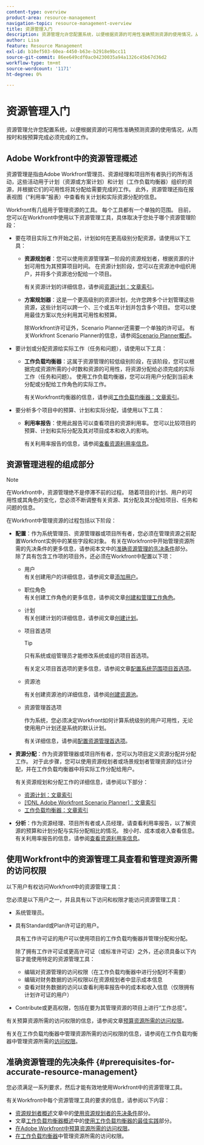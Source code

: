 ```yaml
---
content-type: overview
product-area: resource-management
navigation-topic: resource-management-overview
title: 资源管理入门
description: 资源管理允许您配置系统，以便根据资源的可用性准确预测资源的使用情况，从而按时和按预算完成必须完成的工作。
author: Lisa
feature: Resource Management
exl-id: b10ef503-60ea-4450-b63e-b2918e9bcc11
source-git-commit: 86ee649cdf0ac04230035a94a1326c45b67d36d2
workflow-type: tm+mt
source-wordcount: '1171'
ht-degree: 0%

---
```


# 资源管理入门

<!-- Audited: 12/2023 -->

<!--
<p>(NOTE: DO NOT DELETE THIS ARTICLE. MANY ARTICLES MENTIONING RES MANAGEMENT ARE AND STILL SHOULD / WILL BE LINKED TO IT.) </p>
<p>(NOTE: Alina: ***As functionality is removed from Legacy and added to Res Planning - this will be continually updated: remove the Legacy Res Planning when that functionality is removed from the system.) </p>
</div>
-->

资源管理允许您配置系统，以便根据资源的可用性准确预测资源的使用情况，从而按时和按预算完成必须完成的工作。

## Adobe Workfront中的资源管理概述

资源管理是指由Adobe Workfront管理员、资源经理和项目所有者执行的所有活动，这些活动用于计划（资源或方案计划）和计划（工作负载均衡器）组织的资源，并根据它们的可用性将其分配给需要完成的工作。 此外，资源管理还指在报表视图（“利用率”报表）中查看有关计划和实际资源分配的信息。

Workfront有几组用于管理资源的工具。 每个工具都有一个单独的范围。 目前，您可以在Workfront中使用以下资源管理工具，具体取决于您处于哪个资源管理阶段：

* 要在项目实际工作开始之前，计划如何在更高级别分配资源，请使用以下工具：

   * **资源规划者**：您可以使用资源管理第一阶段的资源规划者，根据资源的计划可用性为其预算项目时间。 在资源计划阶段，您可以在资源池中组织用户，并将多个资源池分配给一个项目。

     有关资源计划的详细信息，请参阅[资源计划：文章索引](../../resource-mgmt/resource-planning/resource-planning-overview.md)。

   * **方案规划器**：这是一个更高级别的资源计划，允许您跨多个计划管理这些资源，这些计划可以跨一个、三个或五年计划并包含多个项目。 您可以使用最佳方案以充分利用其可用性和预算。

     除Workfront许可证外，Scenario Planner还需要一个单独的许可证。 有关Workfront Scenario Planner的信息，请参阅[Scenario Planner概述](../../scenario-planner/scenario-planner-overview.md)。

     <!--   
     <p data-mc-conditions="QuicksilverOrClassic.Draft mode">(NOTE: when more functionality is added, maybe we add that we recommend to start here if this is available for them?!) </p>   
     -->

* 要计划或分配资源给实际工作（任务和问题），请使用以下工具：

   * **工作负载均衡器**：这属于资源管理的较低级别阶段，在该阶段，您可以根据完成资源所需的小时数和资源的可用性，将资源分配给必须完成的实际工作（任务和问题）。 使用工作负载均衡器，您可以将用户分配到当前未分配或分配给工作角色的实际工作。

     有关Workfront均衡器的信息，请参阅[工作负载均衡器：文章索引](../../resource-mgmt/workload-balancer/workload-balancer.md)。

<!--

  * **Scheduling** (deprecated <span class="preview">and removed from the Preview environment</span>): Refers to assigning actual work to users by matching the job roles assigned to the tasks and issues with the job roles they can fulfill, or assigning actual work to users on tasks and issues which are currently unassigned. This happens at a lower-level in the process of managing resources, where you can assign your resources to the actual work (tasks and issues) that they must fulfill, according to the hours needed in the project plan to fulfill them.  

     For more information about resource scheduling, see the section [Resource Scheduling](../../resource-mgmt/resource-scheduling/resource-scheduling-overview.md).

    >[!CAUTION]
    >
    >
    >We are no longer supporting the Resource Scheduling tools and they will be removed from Workfront in **January 2023**. We recommend that you use the Workload Balancer for scheduling your resources. 
    >
    >
    >* For information about scheduling resources using the Workload Balancer, see the section [The Workload Balancer](../../resource-mgmt/workload-balancer/workload-balancer.md).
    >
    >
    >* For more information about the timeline for removing the Resource Scheduling tools and replacing them with the Workload Balancer, see [Deprecation of Resource Scheduling tools in Adobe Workfront](../../resource-mgmt/resource-mgmt-overview/deprecate-resource-scheduling.md).

-->
* 要分析多个项目中的预算、计划和实际分配，请使用以下工具：

   * **利用率报告**：使用此报告可以查看项目的资源利用率。 您可以比较项目的预算、计划和实际分配及其对项目成本和收入的影响。

     有关利用率报告的信息，请参阅[查看资源利用率信息](../../resource-mgmt/resource-utilization/view-utilization-information.md)。

## 资源管理进程的组成部分

>[!NOTE]
>
>在Workfront中，资源管理绝不是停滞不前的过程。 随着项目的计划、用户的可用性或其角色的变化，您必须不断调整有关资源、其分配及其分配给项目、任务和问题的信息。

在Workfront中管理资源的过程包括以下阶段：

* **配置**：作为系统管理员、资源管理器或项目所有者，您必须在管理资源之前配置Workfront实例中的某些字段和对象。 有关在Workfront中开始管理资源所需的先决条件的更多信息，请参阅本文中的[准确资源管理的先决条件](#prerequisites-for-accurate-resource-management)部分。\
  除了具有包含工作项的项目外，还必须在Workfront中配置以下项：

   * 用户\
     有关创建用户的详细信息，请参阅文章[添加用户](../../administration-and-setup/add-users/create-and-manage-users/add-users.md)。

   * 职位角色\
     有关创建工作角色的更多信息，请参阅文章[创建和管理工作角色](../../administration-and-setup/set-up-workfront/organizational-setup/create-manage-job-roles.md)。

   * 计划\
     有关创建计划的详细信息，请参阅文章[创建计划](../../administration-and-setup/set-up-workfront/configure-timesheets-schedules/create-schedules.md)。

   * 项目首选项

     >[!TIP]
     >
     >只有系统或组管理员才能修改系统或组的项目首选项。

     有关定义项目首选项的更多信息，请参阅文章[配置系统范围项目首选项](../../administration-and-setup/set-up-workfront/configure-system-defaults/set-project-preferences.md)。

   * 资源池

     有关创建资源池的详细信息，请参阅[创建资源池](../../resource-mgmt/resource-planning/resource-pools/create-resource-pools.md)。

   * 资源管理首选项

     作为系统，您必须决定Workfront如何计算系统级别的用户可用性，无论使用用户计划还是系统的默认计划。

     有关详细信息，请参阅[配置资源管理首选项](../../administration-and-setup/set-up-workfront/configure-system-defaults/configure-resource-mgmt-preferences.md)。

* **资源分配**：作为资源管理器或项目所有者，您可以为项目定义资源分配并分配工作。 对于此步骤，您可以使用资源规划者或场景规划者管理资源的估计分配，并在工作负载均衡器中将实际工作分配给用户。

  有关资源规划和分配工作的详细信息，请参阅以下部分：

   * [资源计划：文章索引](../../resource-mgmt/resource-planning/resource-planning-overview.md)
   * [[!DNL Adobe Workfront Scenario Planner]：文章索引](../../scenario-planner/scenario-planning.md)
   * [工作负载均衡器：文章索引](../../resource-mgmt/workload-balancer/workload-balancer.md)

<!--
* **Resource scheduling**: After generally planning for resources to use on your projects at a high level, you can start assigning work items (tasks and issues) to users based on their job roles using the Workload Balancer.

  For more information, see [Workload Balancer overview](../workload-balancer/overview-workload-balancer.md). 
-->

* **分析**：作为资源经理、项目所有者或人员经理，请查看利用率报告，以了解资源的预算和计划分配与实际分配相比的情况。 按小时、成本或收入查看信息。 有关利用率报告的信息，请参阅[查看资源利用率信息](../../resource-mgmt/resource-utilization/view-utilization-information.md)。

## 使用Workfront中的资源管理工具查看和管理资源所需的访问权限

以下用户有权访问Workfront中的资源管理工具：

您必须是以下用户之一，并且具有以下访问和权限才能访问资源管理工具：

* 系统管理员。
* 具有Standard或Plan许可证的用户。

  具有工作许可证的用户可以使用项目的工作负载均衡器并管理分配和分配。

  除了拥有工作许可证或更高许可证（或标准许可证）之外，还必须具备以下内容才能使用特定的资源管理工具：

   * 编辑对资源管理的访问权限（在工作负载均衡器中进行分配时不需要）
   * 编辑对财务数据的访问权限以在资源规划者中显示成本信息
   * 查看对财务数据的访问以查看利用率报告中的成本和收入信息（仅限拥有计划许可证的用户）

* Contribute或更高权限，包括在要为其管理资源的项目上进行“工作总揽”。

<!--
* Designated as a Resource Manager for projects to use the Scheduling tool (the Scheduling tool is deprecated).

  >[!TIP]
  >
  >You do not have to be a Resource Manager to use the Resource Planner, Scenario Planner, or the Workload Balancer. 
-->

有关预算资源所需的访问权限的信息，请参阅文章[预算资源所需的访问权限](../../resource-mgmt/resource-planning/access-needed-to-budget-resources.md)。

有关在工作负载均衡器中管理资源所需的访问权限的信息，请参阅在工作负载均衡器中管理资源所需的[访问权限](../../resource-mgmt/workload-balancer/access-needed-manage-resources-balancer.md)。

## 准确资源管理的先决条件  {#prerequisites-for-accurate-resource-management}

您必须满足一系列要求，然后才能有效地使用Workfront中的资源管理工具。

有关Workfront中每个资源管理工具的要求的信息，请参阅以下内容：

* [资源规划者概述](../../resource-mgmt/resource-planning/get-started-resource-planner.md#prerequisites-for-working-in-the-resource-planner)文章中的[使用资源规划者的先决条件](../../resource-mgmt/resource-planning/get-started-resource-planner.md)部分。
* 文章[工作负载均衡器概述](../../resource-mgmt/workload-balancer/overview-workload-balancer.md#best-practices-for-using-the-workload-balancer)中的[使用工作负载均衡器的最佳实践](../../resource-mgmt/workload-balancer/overview-workload-balancer.md)部分。
* [在Adobe Workfront中预算资源所需的访问权限](../../resource-mgmt/resource-planning/access-needed-to-budget-resources.md)。
* [在工作负载均衡器](../../resource-mgmt/workload-balancer/access-needed-manage-resources-balancer.md)中管理资源所需的访问权限。

<!--
<div data-mc-conditions="QuicksilverOrClassic.Draft mode">
<p>(NOTE: drafted and replaced with the links to each prerequisites instead) </p>
<p> We recommend that the following settings exist before starting to manage resources for your organization: </p>
<ul>
<li> You must have users in the system who have active accounts. </li>
<li> You must assign a Plan or a Worker license to the users whose work allocation you want to manage. <note type="note">
Although you can assign work to a Reviewer or a Requestor, they cannot complete it.
<br>We recommend against assigning work to Reviewers or Requestors. For information about access levels in Workfront, see
<a href="../../administration-and-setup/add-users/access-levels-and-object-permissions/access-levels-overview.md" class="MCXref xref" xrefformat="{para}">Access levels overview</a>.
</note></li>
<li> You must have job roles configured in the system.<br>For information about adding job roles to Workfront, see the article <a href="../../administration-and-setup/set-up-workfront/organizational-setup/create-manage-job-roles.md" class="MCXref xref" xrefformat="{para}">Create and manage job roles</a>.</li>
<li> (Optional) If you want to budget cost for your work, your job roles and your users must also have rates associated with them.<br></li>
<li> You must associate at least one job role with your users. </li>
<li> You must specify a valid value for the FTE field of all users when you use the User's Schedule instead of The Default Schedule in your Resource Management system preferences. <br>For information about editing users to ensure they have a job role, FTE, or cost associated with them, see the article <a href="../../administration-and-setup/add-users/create-and-manage-users/edit-a-users-profile.md" class="MCXref xref" xrefformat="{para}">Edit a user's profile</a>. For information about editing the Resource Management preferences in your system, see <a href="../../administration-and-setup/set-up-workfront/configure-system-defaults/configure-resource-mgmt-preferences.md" class="MCXref xref" xrefformat="{para}">Configure Resource Management preferences</a>.</li>
<li>You must associate accurate schedules with your users and they should include schedule exceptions.<br>For information about creating and editing schedules, see the article <a href="../../administration-and-setup/set-up-workfront/configure-timesheets-schedules/create-schedules.md" class="MCXref xref" xrefformat="{para}">Create a schedule</a>.</li>
<li>The Time Off calendar of the users must be up to date. </li>
<li> <p>The following is recommended for the Resource Planner when applying the Project and Role views: </p>
<ul>
<li> <p>You must associate projects with Resource Pools.<br>For information about associating projects with Resource Pools, see <a href="../../resource-mgmt/resource-planning/resource-pools/associate-resource-pools-with-projects-and-templates.md" class="MCXref xref" xrefformat="{para}">Associate resource pools with projects and templates</a>.</p> </li>
</ul> </li>
<li> <p>Your must designate a Resource Manager on your projects and they must have the correct access to budget resources when using the Scheduling tools. </p> <p>For information about the access needed to budget resources, see the article <a href="../../resource-mgmt/resource-planning/access-needed-to-budget-resources.md" class="MCXref xref" xrefformat="{para}">Access needed to budget resources in&nbsp;Adobe Workfront</a>.</p> </li>
<li> <p>You must assign the tasks and issues in your system to job roles, teams, or users.</p> </li>
<li>You must specify a valid value for Planned Hours and Duration for all tasks in your system.<br>For information about Planned Hours, see the article <a href="../../manage-work/tasks/task-information/planned-hours.md" class="MCXref xref" xrefformat="{para}">Planned Hours overview</a>.<br>For information about Duration, see the article <a href="../../manage-work/tasks/taskdurtn/task-duration-and-duration-type.md" class="MCXref xref" xrefformat="{para}">Overview of Task Duration and Duration Type</a>.</li>
</ul>
</div>
-->
